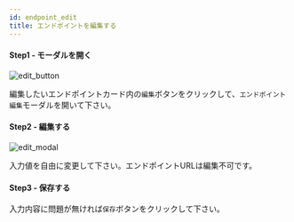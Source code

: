 ```yaml
---
id: endpoint_edit
title: エンドポイントを編集する
---
```


#### Step1 - モーダルを開く

![edit_button](edit_button.png)

編集したいエンドポイントカード内の`編集`ボタンをクリックして、`エンドポイント編集`モーダルを開いて下さい。

#### Step2 - 編集する

![edit_modal](edit_modal.png)

入力値を自由に変更して下さい。エンドポイントURLは編集不可です。

#### Step3 - 保存する

入力内容に問題が無ければ`保存`ボタンをクリックして下さい。
